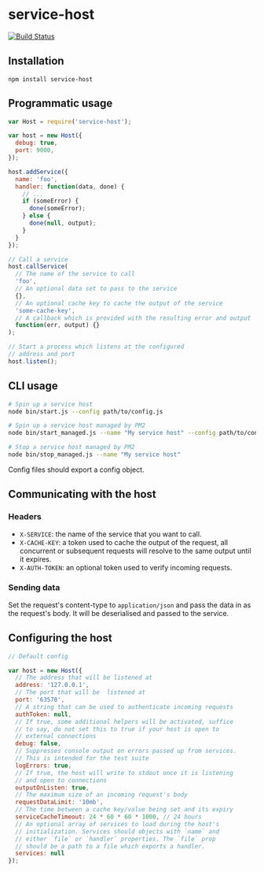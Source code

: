 service-host
============

[![Build Status](https://travis-ci.org/markfinger/service-host.svg?branch=master)](https://travis-ci.org/markfinger/service-host)

Installation
------------

```
npm install service-host
```

Programmatic usage
------------------

```javascript
var Host = require('service-host');

var host = new Host({
  debug: true,
  port: 9000,
});

host.addService({
  name: 'foo',
  handler: function(data, done) {
    // ...
    if (someError) {
      done(someError);
    } else {
      done(null, output);
    }
  }
});

// Call a service
host.callService(
  // The name of the service to call
  'foo',
  // An optional data set to pass to the service
  {},
  // An optional cache key to cache the output of the service
  'some-cache-key',
  // A callback which is provided with the resulting error and output
  function(err, output) {}
);

// Start a process which listens at the configured
// address and port
host.listen();
```


CLI usage
---------

```bash
# Spin up a service host
node bin/start.js --config path/to/config.js

# Spin up a service host managed by PM2
node bin/start_managed.js --name "My service host" --config path/to/config.js

# Stop a service host managed by PM2
node bin/stop_managed.js --name "My service host"
```

Config files should export a config object.

Communicating with the host
---------------------------

### Headers

- `X-SERVICE`: the name of the service that you want to call.
- `X-CACHE-KEY`: a token used to cache the output of the request,
  all concurrent or subsequent requests will resolve to the same
  output until it expires.
- `X-AUTH-TOKEN`: an optional token used to verify incoming requests.

### Sending data

Set the request's content-type to `application/json` and pass the data in 
as the request's body. It will be deserialised and passed to the service.


Configuring the host
--------------------

```javascript
// Default config

var host = new Host({
  // The address that will be listened at
  address: '127.0.0.1',
  // The port that will be  listened at
  port: '63578',
  // A string that can be used to authenticate incoming requests
  authToken: null,
  // If true, some additional helpers will be activated, suffice 
  // to say, do not set this to true if your host is open to 
  // external connections
  debug: false,
  // Suppresses console output on errors passed up from services.
  // This is intended for the test suite
  logErrors: true,
  // If true, the host will write to stdout once it is listening 
  // and open to connections
  outputOnListen: true,
  // The maximum size of an incoming request's body
  requestDataLimit: '10mb',
  // The time between a cache key/value being set and its expiry
  serviceCacheTimeout: 24 * 60 * 60 * 1000, // 24 hours
  // An optional array of services to load during the host's 
  // initialization. Services should objects with `name` and 
  // either `file` or `handler` properties. The `file` prop
  // should be a path to a file which exports a handler.
  services: null
});
```
